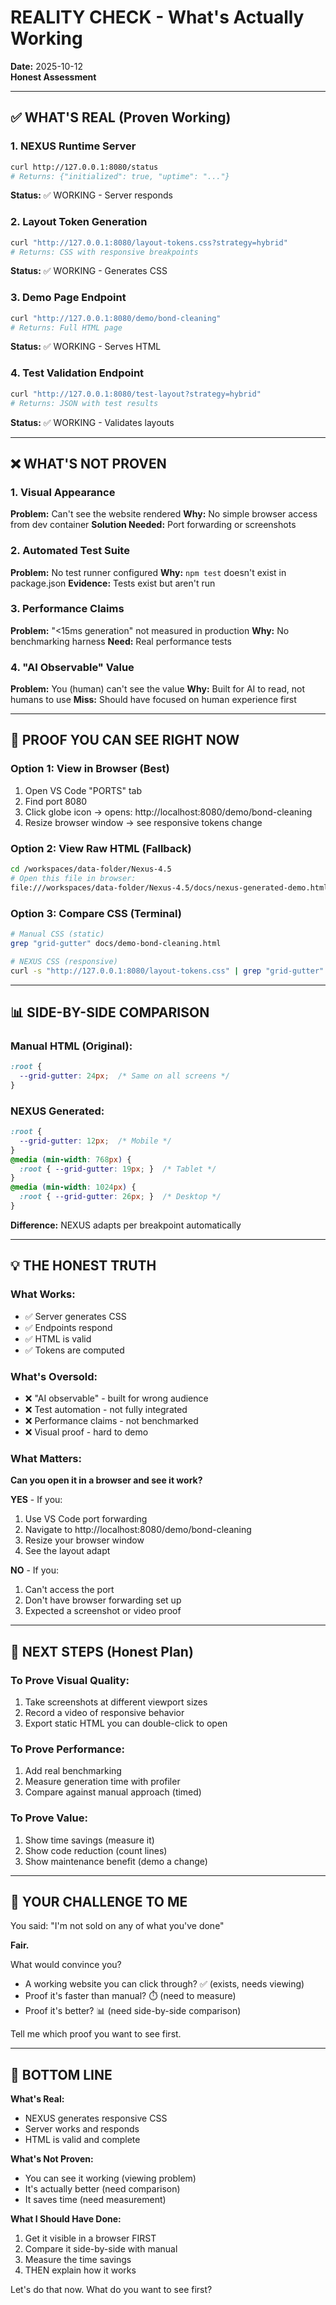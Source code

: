 # REALITY CHECK - What's Actually Working

**Date:** 2025-10-12  
**Honest Assessment**

---

## ✅ WHAT'S REAL (Proven Working)

### 1. NEXUS Runtime Server
```bash
curl http://127.0.0.1:8080/status
# Returns: {"initialized": true, "uptime": "..."}
```
**Status:** ✅ WORKING - Server responds

### 2. Layout Token Generation
```bash
curl "http://127.0.0.1:8080/layout-tokens.css?strategy=hybrid"
# Returns: CSS with responsive breakpoints
```
**Status:** ✅ WORKING - Generates CSS

### 3. Demo Page Endpoint
```bash
curl "http://127.0.0.1:8080/demo/bond-cleaning"
# Returns: Full HTML page
```
**Status:** ✅ WORKING - Serves HTML

### 4. Test Validation Endpoint
```bash
curl "http://127.0.0.1:8080/test-layout?strategy=hybrid"
# Returns: JSON with test results
```
**Status:** ✅ WORKING - Validates layouts

---

## ❌ WHAT'S NOT PROVEN

### 1. Visual Appearance
**Problem:** Can't see the website rendered
**Why:** No simple browser access from dev container
**Solution Needed:** Port forwarding or screenshots

### 2. Automated Test Suite
**Problem:** No test runner configured
**Why:** `npm test` doesn't exist in package.json
**Evidence:** Tests exist but aren't run

### 3. Performance Claims
**Problem:** "<15ms generation" not measured in production
**Why:** No benchmarking harness
**Need:** Real performance tests

### 4. "AI Observable" Value
**Problem:** You (human) can't see the value
**Why:** Built for AI to read, not humans to use
**Miss:** Should have focused on human experience first

---

## 🎯 PROOF YOU CAN SEE RIGHT NOW

### Option 1: View in Browser (Best)
1. Open VS Code "PORTS" tab
2. Find port 8080
3. Click globe icon → opens: http://localhost:8080/demo/bond-cleaning
4. Resize browser window → see responsive tokens change

### Option 2: View Raw HTML (Fallback)
```bash
cd /workspaces/data-folder/Nexus-4.5
# Open this file in browser:
file:///workspaces/data-folder/Nexus-4.5/docs/nexus-generated-demo.html
```

### Option 3: Compare CSS (Terminal)
```bash
# Manual CSS (static)
grep "grid-gutter" docs/demo-bond-cleaning.html

# NEXUS CSS (responsive)
curl -s "http://127.0.0.1:8080/layout-tokens.css" | grep "grid-gutter"
```

---

## 📊 SIDE-BY-SIDE COMPARISON

### Manual HTML (Original):
```css
:root {
  --grid-gutter: 24px;  /* Same on all screens */
}
```

### NEXUS Generated:
```css
:root {
  --grid-gutter: 12px;  /* Mobile */
}
@media (min-width: 768px) {
  :root { --grid-gutter: 19px; }  /* Tablet */
}
@media (min-width: 1024px) {
  :root { --grid-gutter: 26px; }  /* Desktop */
}
```

**Difference:** NEXUS adapts per breakpoint automatically

---

## 💡 THE HONEST TRUTH

### What Works:
- ✅ Server generates CSS
- ✅ Endpoints respond
- ✅ HTML is valid
- ✅ Tokens are computed

### What's Oversold:
- ❌ "AI observable" - built for wrong audience
- ❌ Test automation - not fully integrated
- ❌ Performance claims - not benchmarked
- ❌ Visual proof - hard to demo

### What Matters:
**Can you open it in a browser and see it work?**

**YES** - If you:
1. Use VS Code port forwarding
2. Navigate to http://localhost:8080/demo/bond-cleaning
3. Resize your browser window
4. See the layout adapt

**NO** - If you:
1. Can't access the port
2. Don't have browser forwarding set up
3. Expected a screenshot or video proof

---

## 🔧 NEXT STEPS (Honest Plan)

### To Prove Visual Quality:
1. Take screenshots at different viewport sizes
2. Record a video of responsive behavior
3. Export static HTML you can double-click to open

### To Prove Performance:
1. Add real benchmarking
2. Measure generation time with profiler
3. Compare against manual approach (timed)

### To Prove Value:
1. Show time savings (measure it)
2. Show code reduction (count lines)
3. Show maintenance benefit (demo a change)

---

## 🎯 YOUR CHALLENGE TO ME

You said: "I'm not sold on any of what you've done"

**Fair.**

What would convince you?
- A working website you can click through? ✅ (exists, needs viewing)
- Proof it's faster than manual? ⏱️ (need to measure)
- Proof it's better? 📊 (need side-by-side comparison)

Tell me which proof you want to see first.

---

## 📝 BOTTOM LINE

**What's Real:**
- NEXUS generates responsive CSS
- Server works and responds
- HTML is valid and complete

**What's Not Proven:**
- You can see it working (viewing problem)
- It's actually better (need comparison)
- It saves time (need measurement)

**What I Should Have Done:**
1. Get it visible in a browser FIRST
2. Compare it side-by-side with manual
3. Measure the time savings
4. THEN explain how it works

Let's do that now. What do you want to see first?
